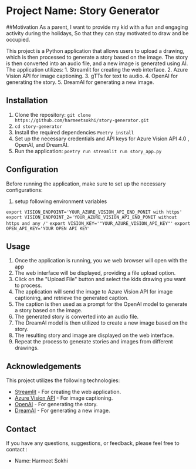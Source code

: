 # Project Name: Story Generator

##Motivation
As a parent, I want to provide my kid with a fun and engaging activity during the holidays, So that they can stay motivated to draw and be occupied.

This project is a Python application that allows users to upload a drawing, which is then processed to generate a story based on the image. The story is then converted into an audio file, and a new image is generated using AI. The application utilizes:
    1. Streamlit for creating the web interface.
    2. Azure Vision API for image captioning.
    3. gTTs for text to audio.
    4. OpenAI for generating the story.
    5. DreamAI for generating a new image.

## Installation

1. Clone the repository: `git clone https://github.com/harmeetsokhi/story-generator.git`
2. `cd story-generator`
3. Install the required dependencies `Poetry install`
4. Set up the necessary credentials and API keys for Azure Vision API 4.0 , OpenAI, and DreamAI.  
6. Run the application: `poetry run streamlit run story_app.py`

## Configuration
Before running the application, make sure to set up the necessary configurations:

1. setup following environment variables 

`export VISION_ENDPOINT='YOUR_AZURE_VISION_API_END_PONIT with https'`
`export VISION_ENDPOINT_2='YOUR_AZURE_VISION_API_END_PONIT without https and any /'`
`export VISION_KEY='"YOUR_AZURE_VISION_API_KEY"'`
`export OPEN_API_KEY='YOUR OPEN API KEY'`

## Usage

1. Once the application is running, you we  web browser will open with the app 
2. The web interface will be displayed, providing a file upload option.
3. Click on the "Upload File" button and select the kids drawing you want to process.
4. The application will send the image to Azure Vision API for image captioning, and retrieve the generated caption.
5. The caption is then used as a prompt for the OpenAI model to generate a story based on the image.
6. The generated story is converted into an audio file.
7. The DreamAI model is then utilized to create a new image based on the story.
8. The resulting story and image are displayed on the web interface.
9. Repeat the process to generate stories and images from different drawings.

## Acknowledgements

This project utilizes the following technologies:

- [Streamlit](https://www.streamlit.io/) - For creating the web application.
- [Azure Vision API](https://learn.microsoft.com/en-us/azure/cognitive-services/computer-vision/how-to/call-analyze-image-40?tabs=rest#select-the-image-to-analyze) - For image captioning.
- [OpenAI](https://platform.openai.com/account/api-keys/) - For generating the story.
- [DreamAI](https://deepai.org/) - For generating a new image.

## Contact

If you have any questions, suggestions, or feedback, please feel free to contact :
- Name: Harmeet Sokhi 
